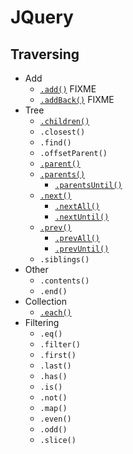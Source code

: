 # JQuery
## Traversing
- Add
    - [`.add()`](jq-add.html) FIXME
    - [`.addBack()`](jq-add-back.html) FIXME
- Tree 
    - [`.children()`](jq-children.html)
    - `.closest()`
    - `.find()`
    - `.offsetParent()`
    - [`.parent()`](../selector/jq-select-parent.html)
    - [`.parents()`](jq-parents.html)
        - [`.parentsUntil()`](jq-parents.html)
    - [`.next()`](jq-next.html)
        - [`.nextAll()`](jq-next.html)
        - [`.nextUntil()`](jq-next-until.html)
    - [`.prev()`](jq-next.html)
        - [`.prevAll()`](jq-next.html)
        - [`.prevUntil()`](jq-next-until.html)
    - `.siblings()`
- Other
    - `.contents()`
    - `.end()`
- Collection
    - [`.each()`](jq-children.html)
- Filtering
    - `.eq()`
    - `.filter()`
    - `.first()`
    - `.last()`
    - `.has()`
    - `.is()`
    - `.not()`
    - `.map()`
    - `.even()`
    - `.odd()`
    - `.slice()`